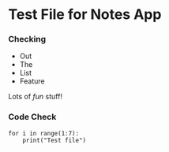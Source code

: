 # Test File for Notes App

### Checking
- Out
- The
- List
- Feature

Lots of _fun_ stuff!

### Code Check
```
for i in range(1:7):
	print("Test file")
```
